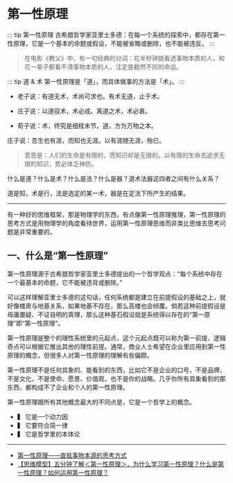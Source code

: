 # 第一性原理

::: tip 第一性原理
古希腊哲学家亚里士多德：在每一个系统的探索中，都存在第一性原理，它是一个基本的命题或假设，不能被省略或删除，也不能被违反。
:::

> 在电影《教父》中，有一句经典的台词：花半秒钟就看透事物本质的人，和花一辈子都看不清事物本质的人，注定是截然不同的命运。

::: tip 道 & 术
第一性原理是「道」，而具体做事的方法是「术」。
:::

- 老子说：有道无术，术尚可求也。有术无道，止于术。

- 庄子说：以道驭术，术必成。离道之术，术必衰。

- 荀子说：术，终究是细枝末节。道，方为万物之本。

庄子说：吾生也有涯，而知也无涯。以有涯随无涯，殆已。

> 意思是：人们的生命是有限的，而知识却是无限的。以有限的生命去追求无限的知识，势必体乏神伤。

什么是道？什么是术？什么是法？什么是器？道术法器这四者之间有什么关系？

道是知，术是行，法是选定的某一术，器是在定法下所产生的结果。

---

有一种好的思维框架，那是物理学的东西，有点像第一性原理推理，第一性原理的思考方式是用物理学的角度看待世界，运用第一性原理思维而非类比思维去思考问题是非常重要的。

## 一、什么是“第一性原理”

第一性原理源于古希腊哲学家亚里士多德提出的一个哲学观点：“每个系统中存在一个最基本的命题，它不能被违背或删除。”

可以这样理解亚里士多德的这句话，任何系统都是建立在前提假设的基础之上，就好像楼房与地基关系，如果地基不存在，那么高楼也会倾覆。倘若这种前提假设是毋庸置疑、不证自明的真理，那么这种基石假设就是系统得以存在的“第一原理”即“第一性原理”。

第一性原理是整个的理性系统里的元起点，这个元起点既可以称为第一前提、逻辑奇点可以根据它推出其他的理性前提。通常，商业人士希望在企业里应用到第一性原理的概念，但很多人对第一性原理的理解有些偏颇。

第一性原理不是任何具象的、能看到的东西，比如它不是企业的口号，不是品牌，不是文化，不是使命、愿景、价值观，也不是你的战略。几乎你所有具象看到的那东西，都构成不了企业和个人的第一性原理。

第一性原理跟所有其他概念最大的不同点是，它是一个哲学上的概念。

- ▍ 它是一个动力因
- ▍ 它要符合简一律
- ▍ 它是哲学里的本体论

---

- [第一性原理——直抵事物本源的思考方式](https://www.madewill.com/thinking-model/first-principles.html)
- [【思维模型】五分钟了解＜第一性原理＞，为什么学习第一性原理？什么是第一性原理？如何运用第一性原理？](https://blog.csdn.net/qq_32727095/article/details/129693536)
